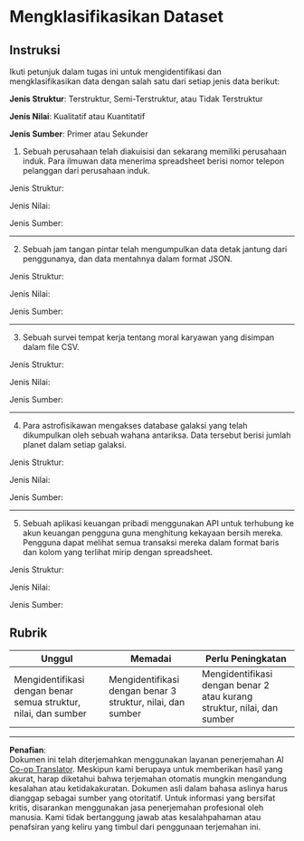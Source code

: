 <!--
CO_OP_TRANSLATOR_METADATA:
{
  "original_hash": "2e5cacb967c1e9dfd07809bfc441a0b4",
  "translation_date": "2025-08-28T19:00:37+00:00",
  "source_file": "1-Introduction/03-defining-data/assignment.md",
  "language_code": "id"
}
-->
# Mengklasifikasikan Dataset

## Instruksi

Ikuti petunjuk dalam tugas ini untuk mengidentifikasi dan mengklasifikasikan data dengan salah satu dari setiap jenis data berikut:

**Jenis Struktur**: Terstruktur, Semi-Terstruktur, atau Tidak Terstruktur

**Jenis Nilai**: Kualitatif atau Kuantitatif 

**Jenis Sumber**: Primer atau Sekunder

1. Sebuah perusahaan telah diakuisisi dan sekarang memiliki perusahaan induk. Para ilmuwan data menerima spreadsheet berisi nomor telepon pelanggan dari perusahaan induk.

Jenis Struktur:

Jenis Nilai: 

Jenis Sumber: 

---

2. Sebuah jam tangan pintar telah mengumpulkan data detak jantung dari penggunanya, dan data mentahnya dalam format JSON.

Jenis Struktur:

Jenis Nilai: 

Jenis Sumber: 

---

3. Sebuah survei tempat kerja tentang moral karyawan yang disimpan dalam file CSV.

Jenis Struktur:

Jenis Nilai: 

Jenis Sumber: 

---

4. Para astrofisikawan mengakses database galaksi yang telah dikumpulkan oleh sebuah wahana antariksa. Data tersebut berisi jumlah planet dalam setiap galaksi.

Jenis Struktur:

Jenis Nilai: 

Jenis Sumber: 

---

5. Sebuah aplikasi keuangan pribadi menggunakan API untuk terhubung ke akun keuangan pengguna guna menghitung kekayaan bersih mereka. Pengguna dapat melihat semua transaksi mereka dalam format baris dan kolom yang terlihat mirip dengan spreadsheet.

Jenis Struktur:

Jenis Nilai: 

Jenis Sumber: 

## Rubrik

Unggul | Memadai | Perlu Peningkatan
--- | --- | -- |
Mengidentifikasi dengan benar semua struktur, nilai, dan sumber | Mengidentifikasi dengan benar 3 struktur, nilai, dan sumber | Mengidentifikasi dengan benar 2 atau kurang struktur, nilai, dan sumber |

---

**Penafian**:  
Dokumen ini telah diterjemahkan menggunakan layanan penerjemahan AI [Co-op Translator](https://github.com/Azure/co-op-translator). Meskipun kami berupaya untuk memberikan hasil yang akurat, harap diketahui bahwa terjemahan otomatis mungkin mengandung kesalahan atau ketidakakuratan. Dokumen asli dalam bahasa aslinya harus dianggap sebagai sumber yang otoritatif. Untuk informasi yang bersifat kritis, disarankan menggunakan jasa penerjemahan profesional oleh manusia. Kami tidak bertanggung jawab atas kesalahpahaman atau penafsiran yang keliru yang timbul dari penggunaan terjemahan ini.